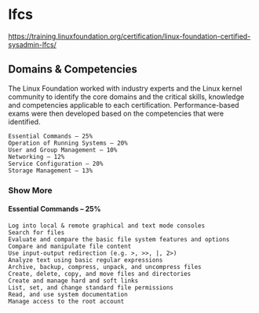 # lfcs

https://training.linuxfoundation.org/certification/linux-foundation-certified-sysadmin-lfcs/

## Domains & Competencies


  The Linux Foundation worked with industry experts and the Linux kernel community to identify the core domains and the critical skills, knowledge and competencies applicable to each certification. Performance-based exams were then developed based on the competencies that were identified.

```
Essential Commands – 25%
Operation of Running Systems – 20%
User and Group Management – 10%
Networking – 12%
Service Configuration – 20%
Storage Management – 13%
```

### Show More

#### Essential Commands – 25%

```
Log into local & remote graphical and text mode consoles
Search for files
Evaluate and compare the basic file system features and options
Compare and manipulate file content
Use input-output redirection (e.g. >, >>, |, 2>)
Analyze text using basic regular expressions
Archive, backup, compress, unpack, and uncompress files
Create, delete, copy, and move files and directories
Create and manage hard and soft links
List, set, and change standard file permissions
Read, and use system documentation
Manage access to the root account
```

